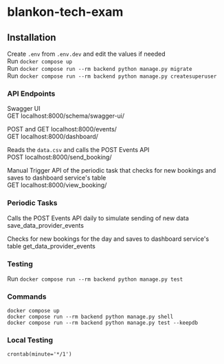 # blankon-tech-exam

## Installation
Create `.env` from `.env.dev` and edit the values if needed  
Run `docker compose up`  
Run `docker compose run --rm backend python manage.py migrate`  
Run `docker compose run --rm backend python manage.py createsuperuser`  

### API Endpoints
Swagger UI  
GET localhost:8000/schema/swagger-ui/

POST and GET localhost:8000/events/  
GET localhost:8000/dashboard/

Reads the `data.csv` and calls the POST Events API  
POST localhost:8000/send_booking/

Manual Trigger API of the periodic task that checks for new bookings and saves to dashboard service's table  
GET localhost:8000/view_booking/

### Periodic Tasks
Calls the POST Events API daily to simulate sending of new data  
save_data_provider_events

Checks for new bookings for the day and saves to dashboard service's table
get_data_provider_events


### Testing
Run `docker compose run --rm backend python manage.py test`

### Commands
```
docker compose up
docker compose run --rm backend python manage.py shell
docker compose run --rm backend python manage.py test --keepdb
```

### Local Testing
```
crontab(minute='*/1')
```


